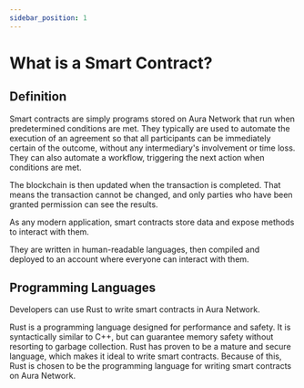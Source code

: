 ```yaml
---
sidebar_position: 1
---
```


# What is a Smart Contract?

## Definition
Smart contracts are simply programs stored on Aura Network that run when predetermined conditions are met. They typically are used to automate the execution of an agreement so that all participants can be immediately certain of the outcome, without any intermediary's involvement or time loss. They can also automate a workflow, triggering the next action when conditions are met.

The blockchain is then updated when the transaction is completed. That means the transaction cannot be changed, and only parties who have been granted permission can see the results.

As any modern application, smart contracts store data and expose methods to interact with them.

They are written in human-readable languages, then compiled and deployed to an account where everyone can interact with them.

## Programming Languages
Developers can use Rust to write smart contracts in Aura Network.

Rust is a programming language designed for performance and safety. It is syntactically similar to C++, but can guarantee memory safety without resorting to garbage collection. Rust has proven to be a mature and secure language, which makes it ideal to write smart contracts. Because of this, Rust is chosen to be the programming language for writing smart contracts on Aura Network.
